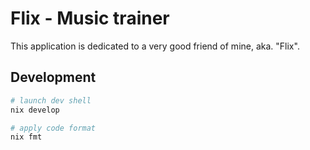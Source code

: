 # Flix - Music trainer

This application is dedicated to a very good friend of mine, aka. "Flix".

## Development

```bash
# launch dev shell
nix develop

# apply code format
nix fmt
```
